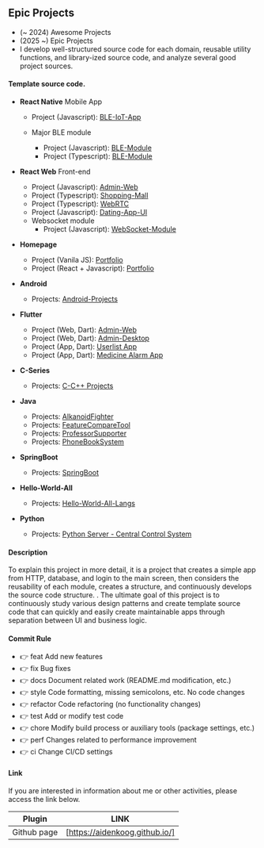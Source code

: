 ## Epic Projects

- (~ 2024) Awesome Projects
- (2025 ~) Epic Projects
- I develop well-structured source code for each domain, reusable utility functions, and library-ized source code, and analyze several good project sources.

#### Template source code.

- **React Native** Mobile App

  - Project (Javascript): [BLE-IoT-App](https://github.com/aidenkoog/epic-projects/tree/master/react_native/ble_comm_app/src)

  - Major BLE module

    - Project (Javascript): [BLE-Module](https://github.com/aidenkoog/epic-projects/tree/master/react_native/ble_comm_app/src/data)
    - Project (Typescript): [BLE-Module](https://github.com/aidenkoog/beautiful-ble-manager-module)

- **React Web** Front-end

  - Project (Javascript): [Admin-Web](https://github.com/aidenkoog/epic-projects/tree/master/react_js/admin_web/src)
  - Project (Typescript): [Shopping-Mall](https://github.com/aidenkoog/epic-projects/tree/master/react_js/shopping_mall/src)
  - Project (Typescript): [WebRTC](https://github.com/aidenkoog/epic-projects/tree/master/react_js/webrtc-server-client)
  - Project (Javascript): [Dating-App-UI](https://github.com/aidenkoog/epic-projects/tree/master/react_js/dating-app-ui)
  - Websocket module
    - Project (Javascript): [WebSocket-Module](https://github.com/aidenkoog/websocket-module/tree/master)

- **Homepage**

  - Project (Vanila JS): [Portfolio](https://github.com/aidenkoog/epic-projects/tree/master/vanila_js/my_portfolio)
  - Project (React + Javascript): [Portfolio](https://github.com/aidenkoog/epic-projects/tree/master/react_js/my_portfolio)

- **Android**

  - Projects: [Android-Projects](https://github.com/aidenkoog/epic-projects/tree/master/android)

- **Flutter**

  - Project (Web, Dart): [Admin-Web](https://github.com/aidenkoog/epic-projects/tree/master/flutter/admin_web)
  - Project (Web, Dart): [Admin-Desktop](https://github.com/aidenkoog/epic-projects/tree/master/flutter/admin_web_desktop)
  - Project (App, Dart): [Userlist App](https://github.com/aidenkoog/epic-projects/tree/master/flutter/userlist)
  - Project (App, Dart): [Medicine Alarm App](https://github.com/aidenkoog/epic-projects/tree/master/flutter/medicine_alarm)

- **C-Series**

  - Projects: [C-C++ Projects](https://github.com/aidenkoog/epic-projects/tree/master/c-series)

- **Java**

  - Projects: [AlkanoidFighter](https://github.com/aidenkoog/epic-projects/tree/master/java/AlkanoidFighter)
  - Projects: [FeatureCompareTool](https://github.com/aidenkoog/epic-projects/tree/master/java/FeatureCompareTool)
  - Projects: [ProfessorSupporter](https://github.com/aidenkoog/epic-projects/tree/master/java/ProfessorSupporter)
  - Projects: [PhoneBookSystem](https://github.com/aidenkoog/epic-projects/tree/master/java/PhoneBookSystem)

- **SpringBoot**

  - Projects: [SpringBoot](https://github.com/aidenkoog/epic-projects/tree/master/spring_boot)

- **Hello-World-All**

  - Projects: [Hello-World-All-Langs](https://github.com/aidenkoog/epic-projects/tree/master/hello-world-all)

- **Python**

  - Projects: [Python Server - Central Control System](https://github.com/aidenkoog/epic-projects/tree/master/python/CentralControlSystem)

#### Description

To explain this project in more detail, it is a project that creates a simple app from HTTP, database, and login to the main screen, then considers the reusability of each module, creates a structure, and continuously develops the source code structure. .
The ultimate goal of this project is to continuously study various design patterns and create template source code that can quickly and easily create maintainable apps through separation between UI and business logic.

#### Commit Rule

- 👉 feat Add new features
- 👉 fix Bug fixes
- 👉 docs Document related work (README.md modification, etc.)
- 👉 style Code formatting, missing semicolons, etc. No code changes
- 👉 refactor Code refactoring (no functionality changes)
- 👉 test Add or modify test code
- 👉 chore Modify build process or auxiliary tools (package settings, etc.)
- 👉 perf Changes related to performance improvement
- 👉 ci Change CI/CD settings

#### Link

If you are interested in information about me or other activities, please access the link below.

| Plugin      | LINK                           |
| ----------- | ------------------------------ |
| Github page | [https://aidenkoog.github.io/] |
